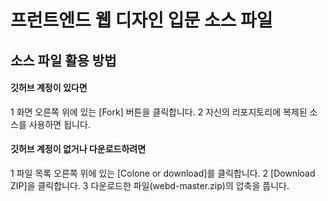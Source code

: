 # 프런트엔드 웹 디자인 입문 소스 파일

## 소스 파일 활용 방법

#### 깃허브 계정이 있다면
1 화면 오른쪽 위에 있는 [Fork] 버튼을 클릭합니다.
2 자신의 리포지토리에 복제된 소스를 사용하면 됩니다.

#### 깃허브 계정이 없거나 다운로드하려면
1 파일 목록 오른쪽 위에 있는 [Colone or download]를 클릭합니다.
2 [Download ZIP]을 클릭합니다.
3 다운로드한 파일(webd-master.zip)의 압축을 풉니다.
